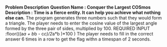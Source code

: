 **Problem Description**
	**Question Name : Conquer the Largest COSmos
	Description   :   Time is a fierce entity. It can help you achieve what nothing else can.**
The program generates three numbers such that they would form a triangle.
The player needs to enter the cosine value of the largest angle formed by the three pair of sides, multiplied by 100.
	REQUIRED INPUT :floor(((a*a + b*b - c*c)/2*a*b )*100 )
The player needs to fill in the correct answer 6 times in a row to get the flag withn a timespan of 2 seconds.
